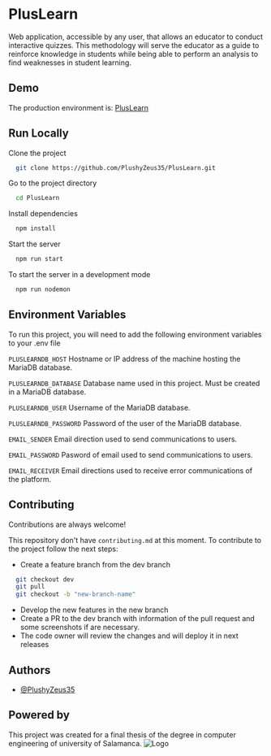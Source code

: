 # PlusLearn

Web application, accessible by any user, that allows an educator to conduct interactive quizzes. This methodology will serve the educator as a guide to reinforce knowledge in students while being able to perform an analysis to find weaknesses in student learning.

## Demo

The production environment is: [PlusLearn](https://pluslearn.onrender.com/)

## Run Locally

Clone the project

```bash
  git clone https://github.com/PlushyZeus35/PlusLearn.git
```

Go to the project directory

```bash
  cd PlusLearn
```

Install dependencies

```bash
  npm install
```

Start the server

```bash
  npm run start
```

To start the server in a development mode

```bash
  npm run nodemon
```

## Environment Variables

To run this project, you will need to add the following environment variables to your .env file

`PLUSLEARNDB_HOST` Hostname or IP address of the machine hosting the MariaDB database.

`PLUSLEARNDB_DATABASE` Database name used in this project. Must be created in a MariaDB database.

`PLUSLEARNDB_USER` Username of the MariaDB database.

`PLUSLEARNDB_PASSWORD` Password of the user of the MariaDB database.

`EMAIL_SENDER` Email direction used to send communications to users.

`EMAIL_PASSWORD` Pasword of email used to send communications to users.

`EMAIL_RECEIVER` Email directions used to receive error communications of the platform.

## Contributing

Contributions are always welcome!

This repository don't have `contributing.md` at this moment.
To contribute to the project follow the next steps:

- Create a feature branch from the dev branch

```bash
  git checkout dev
  git pull
  git checkout -b "new-branch-name"
```

- Develop the new features in the new branch
- Create a PR to the dev branch with information of the pull request and some screenshots if are necessary.
- The code owner will review the changes and will deploy it in next releases

## Authors

- [@PlushyZeus35](https://www.github.com/PlushyZeus35)

## Powered by

This project was created for a final thesis of the degree in computer engineering of university of Salamanca.
![Logo](https://web.gcompostela.org/wp-content/uploads/2019/02/University-of-Salamanca-1024x334.png)
